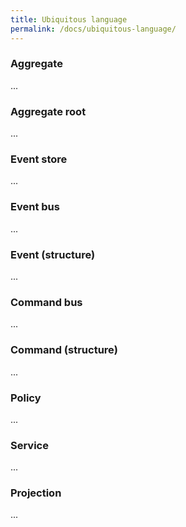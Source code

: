 ```yaml
---
title: Ubiquitous language
permalink: /docs/ubiquitous-language/
---
```

### Aggregate
...

### Aggregate root
...

### Event store
...

### Event bus
...

### Event (structure)
...

### Command bus
...

### Command (structure)
...

### Policy
...

### Service
...

### Projection
...
